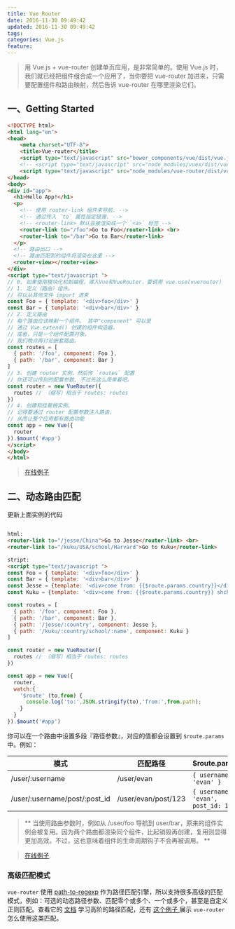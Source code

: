 ```yaml
---
title: Vue Router
date: 2016-11-30 09:49:42
updated: 2016-11-30 09:49:42
tags:
categories: Vue.js
feature:
---
```


> 用 Vue.js + vue-router 创建单页应用，是非常简单的。使用 Vue.js 时，我们就已经把组件组合成一个应用了，当你要把 vue-router 加进来，只需要配置组件和路由映射，然后告诉 vue-router 在哪里渲染它们。

## 一、Getting Started
```html
<!DOCTYPE html>
<html lang="en">
<head>
    <meta charset="UTF-8">
    <title>Vue-router</title>
    <script type="text/javascript" src="bower_components/vue/dist/vue.js"></script>
    <!-- <script type="text/javascript" src="node_modules/vuex/dist/vuex.js"></script> -->
    <script type="text/javascript" src="node_modules/vue-router/dist/vue-router.js"></script>
</head>
<body>
<div id="app">
  <h1>Hello App!</h1>
  <p>
    <!-- 使用 router-link 组件来导航. -->
    <!-- 通过传入 `to` 属性指定链接. -->
    <!-- <router-link> 默认会被渲染成一个 `<a>` 标签 -->
    <router-link to="/foo">Go to Foo</router-link> <br>
    <router-link to="/bar">Go to Bar</router-link>
  </p>
  <!-- 路由出口 -->
  <!-- 路由匹配到的组件将渲染在这里 -->
  <router-view></router-view>
</div>
<script type="text/javascript ">
// 0. 如果使用模块化机制编程，導入Vue和VueRouter，要调用 vue.use(vuerouter)
// 1. 定义（路由）组件。
// 可以从其他文件 import 进来
const Foo = { template: '<div>foo</div>' }
const Bar = { template: '<div>bar</div>' }
// 2. 定义路由
// 每个路由应该映射一个组件。 其中"component" 可以是
// 通过 Vue.extend() 创建的组件构造器，
// 或者，只是一个组件配置对象。
// 我们晚点再讨论嵌套路由。
const routes = [
  { path: '/foo', component: Foo },
  { path: '/bar', component: Bar }
]
// 3. 创建 router 实例，然后传 `routes` 配置
// 你还可以传别的配置参数, 不过先这么简单着吧。
const router = new VueRouter({
  routes // （缩写）相当于 routes: routes
})
// 4. 创建和挂载根实例。
// 记得要通过 router 配置参数注入路由，
// 从而让整个应用都有路由功能
const app = new Vue({
  router
}).$mount('#app')
</script>
</body>
</html>
```
> [在线例子](http://jsfiddle.net/yyx990803/xgrjzsup/)

## 二、动态路由匹配
更新上面实例的代码
```html

html:
<router-link to="/jesse/China">Go to Jesse</router-link> <br>
<router-link to="/kuku/USA/school/Harvard">Go to Kuku</router-link>

stript:
<script type="text/javascript ">
const Foo = { template: '<div>foo</div>' }
const Bar = { template: '<div>bar</div>' }
const Jesse = {template: '<div>come from: {{$route.params.country}}</div>'}
const Kuku = {template: '<div>come from: {{$route.params.country}} shchool:{{$route.params.name}}</div>'}

const routes = [
  { path: '/foo', component: Foo },
  { path: '/bar', component: Bar },
  { path: '/jesse/:country', component: Jesse },
  { path: '/kuku/:country/school/:name', component: Kuku }
]

const router = new VueRouter({
  routes // （缩写）相当于 routes: routes
})

const app = new Vue({
  router,
  watch:{
    '$route' (to,from) {
      console.log('to:',JSON.stringify(to),'from:',from.path);
    }
  }
}).$mount('#app')
```

你可以在一个路由中设置多段『路径参数』，对应的值都会设置到 `$route.params` 中。例如：

模式                            | 匹配路径                | $route.params                       
----------------------------- | ------------------- | ------------------------------------
/user/:username               | /user/evan          | `{ username: 'evan' }`              
/user/:username/post/:post_id | /user/evan/post/123 | `{ username: 'evan', post_id: 123 }`

> ** 当使用路由参数时，例如从 /user/foo 导航到 user/bar，原来的组件实例会被复用。因为两个路由都渲染同个组件，比起销毁再创建，复用则显得更加高效。不过，这也意味着组件的生命周期钩子不会再被调用。 **

> [在线例子](http://jsfiddle.net/yyx990803/4xfa2f19/).

### 高级匹配模式

`vue-router` 使用 [path-to-regexp](https://github.com/pillarjs/path-to-regexp) 作为路径匹配引擎，所以支持很多高级的匹配模式，例如：可选的动态路径参数、匹配零个或多个、一个或多个，甚至是自定义正则匹配。查看它的 [文档](https://github.com/pillarjs/path-to-regexp#parameters) 学习高阶的路径匹配，还有 [这个例子 ](https://github.com/vuejs/vue-router/blob/next/examples/route-matching/app.js) 展示 `vue-router` 怎么使用这类匹配。

